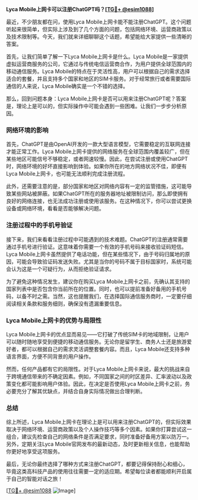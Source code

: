 **Lyca Mobile上网卡可以注册ChatGPT吗？[[TG💪+ @esim1088](https://t.me/s/esim1088)]**

最近，不少朋友都在问，使用Lyca Mobile上网卡能不能注册ChatGPT。这个问题听起来很简单，但实际上涉及到了几个方面的问题，包括网络环境、运营商政策以及技术限制等。今天，我们就来详细聊聊这个话题，希望能给大家提供一些清晰的答案。

首先，让我们简单了解一下Lyca Mobile上网卡是什么。Lyca Mobile是一家提供虚拟运营商服务的公司，它通过与传统电信运营商合作，为用户提供全球范围内的移动通信服务。Lyca Mobile的特点在于灵活性高，用户可以根据自己的需求选择适合的套餐，并且支持多个国家和地区的SIM卡服务。对于经常旅行或者需要国际通信的人来说，Lyca Mobile确实是一个不错的选择。

那么，回到问题本身：Lyca Mobile上网卡是否可以用来注册ChatGPT呢？答案是，理论上是可以的，但实际操作中可能会遇到一些困难。让我们一步步分析原因。

### 网络环境的影响

首先，ChatGPT是由OpenAI开发的一款大型语言模型，它需要稳定的互联网连接才能正常工作。Lyca Mobile上网卡提供的网络服务在全球范围内覆盖较广，但在某些地区可能信号不够稳定，或者网速较慢。因此，在尝试注册或使用ChatGPT时，网络环境的好坏直接影响到体验。如果你所在的地方网络状况不佳，即便有Lyca Mobile上网卡，也可能无法顺利完成注册流程。

此外，还需要注意的是，部分国家和地区对网络内容有一定的监管措施，这可能导致某些网站被屏蔽。如果ChatGPT所在的服务器地址被限制访问，那么即使拥有良好的网络连接，也无法成功注册或使用该服务。在这种情况下，你可以尝试更换设备或网络环境，看看是否能够解决问题。

### 注册过程中的手机号验证

接下来，我们来看看注册过程中可能遇到的技术难题。ChatGPT的注册通常需要通过手机号进行验证。这意味着你需要一个有效的手机号码来接收验证码短信。Lyca Mobile上网卡虽然提供了电话功能，但在某些情况下，由于号码归属地的原因，可能会导致验证码发送失败。尤其是当你的号码不属于目标国家时，系统可能会认为这是一个可疑行为，从而拒绝验证请求。

为了避免这种情况发生，建议你在购买Lyca Mobile上网卡之前，先确认其支持的国家列表中是否包含你当前所在的位置。同时，也可以提前准备好备用的手机号码，以备不时之需。当然，这也提醒我们，在选择国际通信服务商时，一定要仔细阅读相关条款和服务细则，确保没有遗漏重要信息。

### Lyca Mobile上网卡的优势与局限性

Lyca Mobile上网卡的优点显而易见——它打破了传统SIM卡的地域限制，让用户可以随时随地享受到便捷的移动通信服务。无论你是留学生、商务人士还是旅游爱好者，都可以根据自己的需求灵活调整套餐内容。而且，Lyca Mobile还支持多种语言界面，方便不同背景的用户操作。

然而，任何产品都有它的局限性。对于Lyca Mobile上网卡来说，最大的挑战来自于跨境通信带来的不确定因素。例如，不同国家之间的时区差异、汇率波动以及政策变化都可能影响用户体验。因此，在决定是否使用Lyca Mobile上网卡之前，务必要充分了解其优缺点，并结合自身实际情况做出合理判断。

### 总结

综上所述，Lyca Mobile上网卡在理论上是可以用来注册ChatGPT的，但实际效果取决于网络环境、运营商政策以及个人操作技巧等多个因素。如果你打算尝试这一组合，建议先检查自己的网络条件是否满足要求，同时准备好备用方案以防万一。另外，定期关注Lyca Mobile官网发布的最新动态，及时更新相关信息，也能帮助你更好地享受这项服务。

最后，无论你最终选择了哪种方式来注册ChatGPT，都要记得保持耐心和细心，毕竟这类高科技产品的使用往往需要一定的适应期。希望每位读者都能顺利开启属于自己的智能对话之旅！

[[TG💪+ @esim1088](https://t.me/s/esim1088) ![Image](https://i.postimg.cc/4NQfJmqS/Snipaste-2025-05-13-00-14-12.png)]